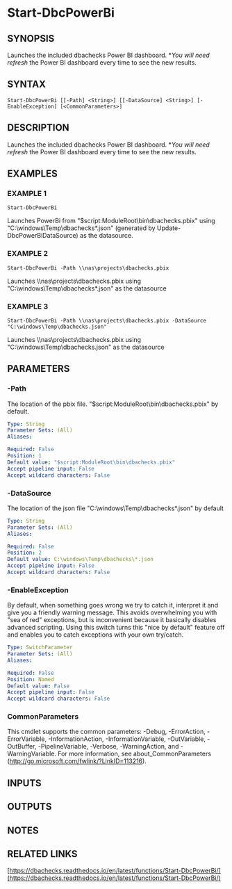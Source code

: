 # Start-DbcPowerBi

## SYNOPSIS
Launches the included dbachecks Power BI dashboard.
**You will need refresh* the Power BI dashboard every time to see the new results.

## SYNTAX

```
Start-DbcPowerBi [[-Path] <String>] [[-DataSource] <String>] [-EnableException] [<CommonParameters>]
```

## DESCRIPTION
Launches the included dbachecks Power BI dashboard.
**You will need refresh* the Power BI dashboard every time to see the new results.

## EXAMPLES

### EXAMPLE 1
```
Start-DbcPowerBi
```

Launches PowerBi from "$script:ModuleRoot\bin\dbachecks.pbix" using "C:\windows\Temp\dbachecks\*.json" (generated by Update-DbcPowerBiDataSource) as the datasource.

### EXAMPLE 2
```
Start-DbcPowerBi -Path \\nas\projects\dbachecks.pbix
```

Launches \\\\nas\projects\dbachecks.pbix using "C:\windows\Temp\dbachecks\*.json" as the datasource

### EXAMPLE 3
```
Start-DbcPowerBi -Path \\nas\projects\dbachecks.pbix -DataSource "C:\windows\Temp\dbachecks.json"
```

Launches \\\\nas\projects\dbachecks.pbix using "C:\windows\Temp\dbachecks.json" as the datasource

## PARAMETERS

### -Path
The location of the pbix file.
"$script:ModuleRoot\bin\dbachecks.pbix" by default.

```yaml
Type: String
Parameter Sets: (All)
Aliases:

Required: False
Position: 1
Default value: "$script:ModuleRoot\bin\dbachecks.pbix"
Accept pipeline input: False
Accept wildcard characters: False
```

### -DataSource
The location of the json file "C:\windows\Temp\dbachecks\*.json" by default

```yaml
Type: String
Parameter Sets: (All)
Aliases:

Required: False
Position: 2
Default value: C:\windows\Temp\dbachecks\*.json
Accept pipeline input: False
Accept wildcard characters: False
```

### -EnableException
By default, when something goes wrong we try to catch it, interpret it and give you a friendly warning message.
This avoids overwhelming you with "sea of red" exceptions, but is inconvenient because it basically disables advanced scripting.
Using this switch turns this "nice by default" feature off and enables you to catch exceptions with your own try/catch.

```yaml
Type: SwitchParameter
Parameter Sets: (All)
Aliases:

Required: False
Position: Named
Default value: False
Accept pipeline input: False
Accept wildcard characters: False
```

### CommonParameters
This cmdlet supports the common parameters: -Debug, -ErrorAction, -ErrorVariable, -InformationAction, -InformationVariable, -OutVariable, -OutBuffer, -PipelineVariable, -Verbose, -WarningAction, and -WarningVariable.
For more information, see about_CommonParameters (http://go.microsoft.com/fwlink/?LinkID=113216).

## INPUTS

## OUTPUTS

## NOTES

## RELATED LINKS

[https://dbachecks.readthedocs.io/en/latest/functions/Start-DbcPowerBi/](https://dbachecks.readthedocs.io/en/latest/functions/Start-DbcPowerBi/)


